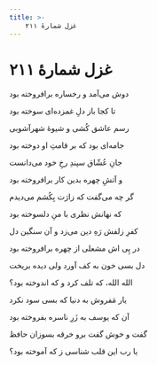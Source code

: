 ```yaml
---
title: >-
    غزل شمارهٔ ۲۱۱
---
```

# غزل شمارهٔ ۲۱۱

<div class="b" id="bn1"><div class="m1"><p>دوش می‌آمد و رخساره برافروخته بود</p></div>
<div class="m2"><p>تا کجا باز دلِ غمزده‌ای سوخته بود</p></div></div>
<div class="b" id="bn2"><div class="m1"><p>رسم عاشق کُشی و شیوهٔ شهرآشوبی</p></div>
<div class="m2"><p>جامه‌ای بود که بر قامتِ او دوخته بود</p></div></div>
<div class="b" id="bn3"><div class="m1"><p>جانِ عُشّاق سپندِ رخِ خود می‌دانست</p></div>
<div class="m2"><p>و آتشِ چهره بدین کار برافروخته بود</p></div></div>
<div class="b" id="bn4"><div class="m1"><p>گر چه می‌گفت که زارَت بِکُشم می‌دیدم</p></div>
<div class="m2"><p>که نهانش نظری با منِ دلسوخته بود</p></div></div>
<div class="b" id="bn5"><div class="m1"><p>کفرِ زلفش رَهِ دین می‌زد و آن سنگین دل</p></div>
<div class="m2"><p>در پِی اش مشعلی از چهره برافروخته بود</p></div></div>
<div class="b" id="bn6"><div class="m1"><p>دل بسی خون به کف آورد ولی دیده بریخت</p></div>
<div class="m2"><p>الله الله، که تلف کرد و که اندوخته بود؟</p></div></div>
<div class="b" id="bn7"><div class="m1"><p>یار مَفروش به دنیا که بسی سود نکرد</p></div>
<div class="m2"><p>آن که یوسف به زَرِ ناسره بفروخته بود</p></div></div>
<div class="b" id="bn8"><div class="m1"><p>گفت و خوش گفت برو خرقه بسوزان حافظ</p></div>
<div class="m2"><p>یا رب این قلب شناسی ز که آموخته بود؟</p></div></div>
